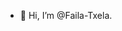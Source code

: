 - 👋 Hi, I’m @Faila-Txela.

<!---
Faila-Txela/Faila-Txela is a ✨ special ✨ repository because its `README.md` (this file) appears on your GitHub profile.
You can click the Preview link to take a look at your changes.
--->
